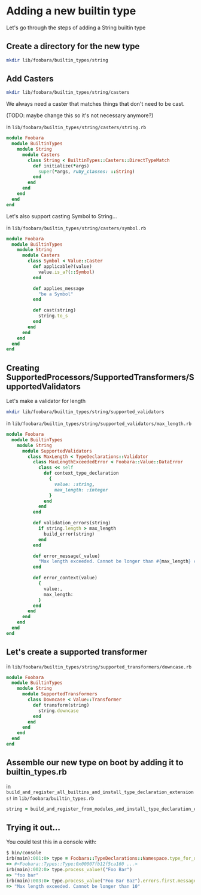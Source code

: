 # Adding a new builtin type

Let's go through the steps of adding a String builtin type

## Create a directory for the new type

```bash
mkdir lib/foobara/builtin_types/string 
```

## Add Casters

```bash
mkdir lib/foobara/builtin_types/string/casters
```

We always need a caster that matches things that don't need to be cast.

(TODO: maybe change this so it's not necessary anymore?)

in `lib/foobara/builtin_types/string/casters/string.rb`

```ruby 
module Foobara
  module BuiltinTypes
    module String
      module Casters
        class String < BuiltinTypes::Casters::DirectTypeMatch
          def initialize(*args)
            super(*args, ruby_classes: ::String)
          end
        end
      end
    end
  end
end
```

Let's also support casting Symbol to String...

in `lib/foobara/builtin_types/string/casters/symbol.rb`

```ruby
module Foobara
  module BuiltinTypes
    module String
      module Casters
        class Symbol < Value::Caster
          def applicable?(value)
            value.is_a?(::Symbol)
          end

          def applies_message
            "be a Symbol"
          end

          def cast(string)
            string.to_s
          end
        end
      end
    end
  end
end
```

## Creating SupportedProcessors/SupportedTransformers/SupportedValidators

Let's make a validator for length

```bash 
mkdir lib/foobara/builtin_types/string/supported_validators
```

in `lib/foobara/builtin_types/string/supported_validators/max_length.rb`

```ruby
module Foobara
  module BuiltinTypes
    module String
      module SupportedValidators
        class MaxLength < TypeDeclarations::Validator
          class MaxLengthExceededError < Foobara::Value::DataError
            class << self
              def context_type_declaration
                {
                  value: :string,
                  max_length: :integer
                }
              end
            end
          end

          def validation_errors(string)
            if string.length > max_length
              build_error(string)
            end
          end

          def error_message(_value)
            "Max length exceeded. Cannot be longer than #{max_length} characters"
          end

          def error_context(value)
            {
              value:,
              max_length:
            }
          end
        end
      end
    end
  end
end
```

## Let's create a supported transformer

in `lib/foobara/builtin_types/string/supported_transformers/downcase.rb`

```ruby
module Foobara
  module BuiltinTypes
    module String
      module SupportedTransformers
        class Downcase < Value::Transformer
          def transform(string)
            string.downcase
          end
        end
      end
    end
  end
end
```

## Assemble our new type on boot by adding it to builtin_types.rb

in `build_and_register_all_builtins_and_install_type_declaration_extensions!` in `lib/foobara/builtin_types.rb`

```ruby
string = build_and_register_from_modules_and_install_type_declaration_extensions!(:string, atomic_duck)
```

## Trying it out...

You could test this in a console with:

```ruby
$ bin/console
irb(main):001:0> type = Foobara::TypeDeclarations::Namespace.type_for_declaration(:string, :downcase, max_length: 10)
=> #<Foobara::Types::Type:0x00007fb12f5ca160 ...>
irb(main):002:0> type.process_value!("Foo Bar")
=> "foo bar"
irb(main):003:0> type.process_value("Foo Bar Baz").errors.first.message
=> "Max length exceeded. Cannot be longer than 10"
```
